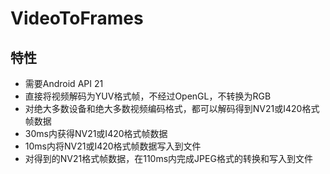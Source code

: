 # VideoToFrames

## 特性

- 需要Android API 21
- 直接将视频解码为YUV格式帧，不经过OpenGL，不转换为RGB
- 对绝大多数设备和绝大多数视频编码格式，都可以解码得到NV21或I420格式帧数据
- 30ms内获得NV21或I420格式帧数据
- 10ms内将NV21或I420格式帧数据写入到文件
- 对得到的NV21格式帧数据，在110ms内完成JPEG格式的转换和写入到文件
